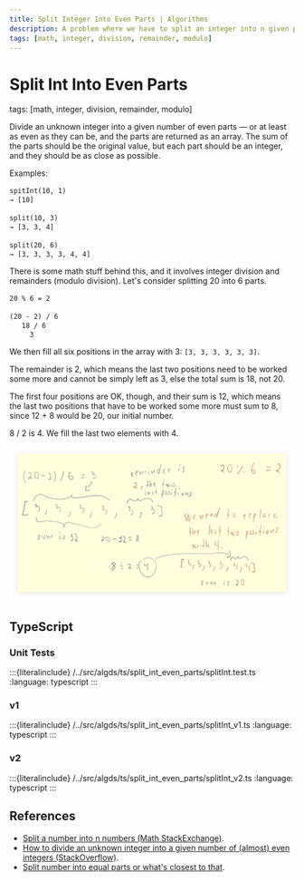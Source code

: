 ```yaml
---
title: Split Integer Into Even Parts | Algorithms
description: A problem where we have to split an integer into n given parts, as evenly as possible.
tags: [math, integer, division, remainder, modulo]
---
```


# Split Int Into Even Parts

tags: [math, integer, division, remainder, modulo]

Divide an unknown integer into a given number of even parts — or at least as even as they can be, and the parts are returned as an array.
The sum of the parts should be the original value, but each part should be an integer, and they should be as close as possible.

Examples:

```text
spitInt(10, 1)
→ [10]

split(10, 3)
→ [3, 3, 4]

split(20, 6)
→ [3, 3, 3, 3, 4, 4]
```

There is some math stuff behind this, and it involves integer division and remainders (modulo division).
Let's consider splitting 20 into 6 parts.

```text
20 % 6 = 2

(20 - 2) / 6
   18 / 6
     3
```

We then fill all six positions in the array with 3: `[3, 3, 3, 3, 3, 3]`.

The remainder is 2, which means the last two positions need to be worked some
more and cannot be simply left as 3, else the total sum is 18, not 20.

The first four positions are OK, though, and their sum is 12, which
means the last two positions that have to be worked some more must
sum to 8, since 12 + 8 would be 20, our initial number.

8 / 2 is 4. We fill the last two elements with 4.

![split int even parts v1](./split-int-even-parts.assets/split-int-even-parts-1.png)

## TypeScript

### Unit Tests

:::{literalinclude} /../src/algds/ts/split_int_even_parts/splitInt.test.ts
:language: typescript
:::

### v1

:::{literalinclude} /../src/algds/ts/split_int_even_parts/splitInt_v1.ts
:language: typescript
:::

### v2

:::{literalinclude} /../src/algds/ts/split_int_even_parts/splitInt_v2.ts
:language: typescript
:::


## References

- [Split a number into n numbers (Math StackExchange)](https://math.stackexchange.com/questions/2975936/split-a-number-into-n-numbers).
- [How to divide an unknown integer into a given number of (almost) even integers (StackOverflow)](https://stackoverflow.com/questions/56107612/how-to-divide-an-unknown-integer-into-a-given-number-of-almost-even-integers/64245018).
- [Split number into equal parts or what's closest to that](https://stackoverflow.com/questions/36414923/split-number-into-equal-parts-or-whats-closest-to-that).
